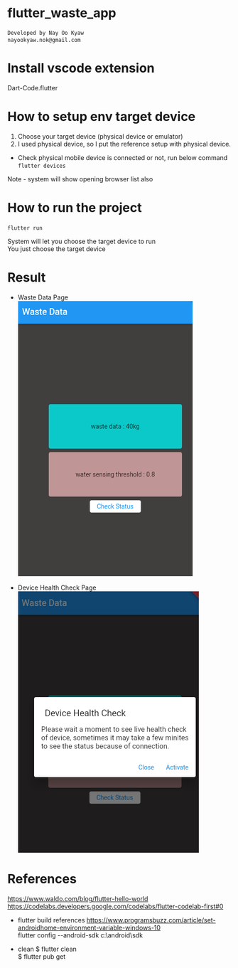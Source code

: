 # flutter_waste_app
    Developed by Nay Oo Kyaw
    nayookyaw.nok@gmail.com

# Install vscode extension
Dart-Code.flutter

# How to setup env target device
1. Choose your target device (physical device or emulator)
2. I used physical device, so I put the reference setup with physical device.

* Check physical mobile device is connected or not, run below command <br>
`flutter devices`

Note - system will show opening browser list also <br>

# How to run the project
`flutter run`

System will let you choose the target device to run <br>
You just choose the target device <br>

# Result

* Waste Data Page <br>
![alt text](./screenshoots/waste-data-home.png)

* Device Health Check Page <br>
![alt text](./screenshoots/device-check-modal.png)

# References
https://www.waldo.com/blog/flutter-hello-world <br>
https://codelabs.developers.google.com/codelabs/flutter-codelab-first#0 <br>

* flutter build references
https://www.programsbuzz.com/article/set-androidhome-environment-variable-windows-10 <br>
flutter config --android-sdk c:\android\sdk <br>

* clean
        $ flutter clean <br>
        $ flutter pub get


